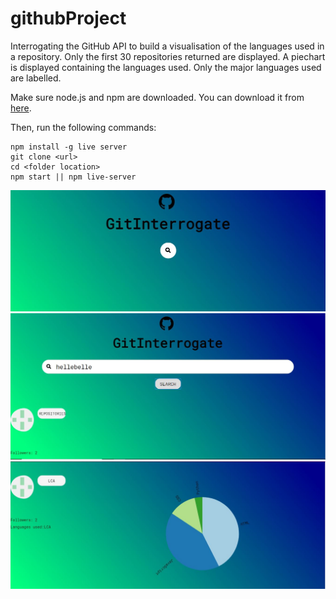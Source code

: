 # githubProject
Interrogating the GitHub API to build a visualisation of the languages used in a repository. Only the first 30 repositories returned are displayed. A piechart is displayed containing the languages used. Only the major languages used are labelled.

Make sure node.js and npm are downloaded. You can download it from [here](https://nodejs.org/en/download/).

Then, run the following commands:
```
npm install -g live server
git clone <url>
cd <folder location>
npm start || npm live-server
```
![Opening page](https://github.com/hellebelle/githubProject/blob/master/images/Capture.JPG)
!['Dispaying User info'](https://github.com/hellebelle/githubProject/blob/master/images/userdisplay.JPG)
!['Piechart being displayed'](https://github.com/hellebelle/githubProject/blob/master/images/piechart.JPG)
